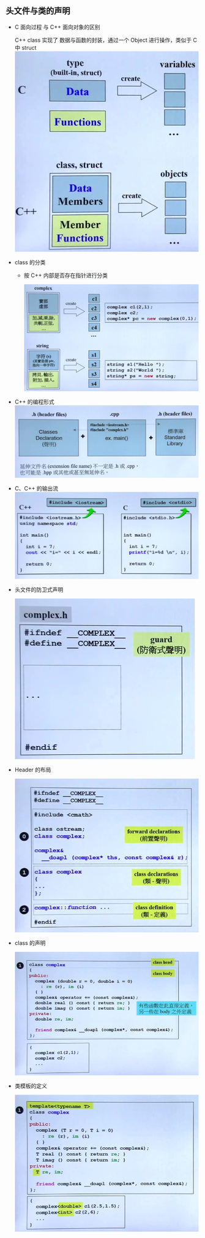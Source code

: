 ## 头文件与类的声明

- C 面向过程 与 C++ 面向对象的区别
	
    C++ class 实现了 数据与函数的封装，通过一个 Object 进行操作，类似于 C 中 struct
    ![](./img/1.png)
   
- class 的分类

	- 按 C++ 内部是否存在指针进行分类

		![](./img/2.png)
- C++ 的编程形式        
     ![](./img/3.png)
     
- C、C++ 的输出流
	![](./img/4.png) 

- 头文件的防卫式声明

	![](./img/5.png) 

- Header 的布局

	![](./img/6.png) 

- class 的声明

	![](./img/7.png) 
 
- 类模板的定义

	![](./img/8.png)